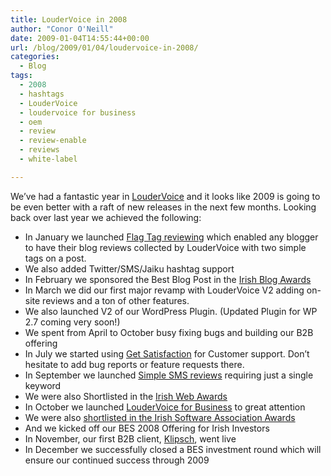 ```yaml
---
title: LouderVoice in 2008
author: "Conor O'Neill"
date: 2009-01-04T14:55:44+00:00
url: /blog/2009/01/04/loudervoice-in-2008/
categories:
  - Blog
tags:
  - 2008
  - hashtags
  - LouderVoice
  - loudervoice for business
  - oem
  - review
  - review-enable
  - reviews
  - white-label

---
```

We&#8217;ve had a fantastic year in [LouderVoice][1] and it looks like 2009 is going to be even better with a raft of new releases in the next few months. Looking back over last year we achieved the following:

  * In January we launched [Flag Tag reviewing][2] which enabled any blogger to have their blog reviews collected by LouderVoice with two simple tags on a post.
  * We also added Twitter/SMS/Jaiku hashtag support
  * In February we sponsored the Best Blog Post in the [Irish Blog Awards][3]
  * In March we did our first major revamp with LouderVoice V2 adding on-site reviews and a ton of other features.
  * We also launched V2 of our WordPress Plugin. (Updated Plugin for WP 2.7 coming very soon!)
  * We spent from April to October busy fixing bugs and building our B2B offering
  * In July we started using [Get Satisfaction][4] for Customer support. Don&#8217;t hesitate to add bug reports or feature requests there.
  * In September we launched [Simple SMS reviews][5] requiring just a single keyword
  * We were also Shortlisted in the [Irish Web Awards][3]
  * In October we launched [LouderVoice for Business][6] to great attention
  * We were also [shortlisted in the Irish Software Association Awards][7]
  * And we kicked off our BES 2008 Offering for Irish Investors
  * In November, our first B2B client, [Klipsch][8], went live
  * In December we successfully closed a BES investment round which will ensure our continued success through 2009

 [1]: http://www.loudervoice.com/
 [2]: http://business.loudervoice.com/2008/01/29/easy-blog-reviews-with-flag-tags/
 [3]: http://www.awards.ie/
 [4]: http://getsatisfaction.com/loudervoice
 [5]: http://business.loudervoice.com/2008/09/14/announcing-simple-sms-reviews/
 [6]: http://business.loudervoice.com/
 [7]: http://business.loudervoice.com/2008/10/15/loudervoice-nominated-for-new-company-of-the-year/
 [8]: http://www.klipsch.co.uk/